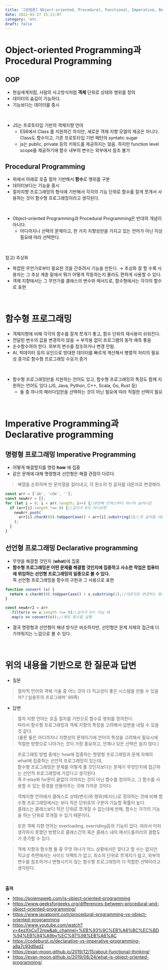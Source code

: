 ```yaml
---
title: '[방법론] Object-oriented, Procedural, Functional, Imperative, Declarative programming '
date: 2022-03-27 15:13:07
category: 'etc.'
draft: false
---
```


# Object-oriented Programming과 Procedural Programming

## OOP
- 현실세계처럼, 사람의 사고방식처럼 **객체** 단위로 상태와 행위를 정의
- 데이터의 숨김이 가능하다.
- 기능보다는 데이터를 중시 

<br/>

- JS는 프로토타입 기반의 객체지향 언어
  - ES6에서 Class 를 지원하긴 하지만, 새로운 객체 지향 모델의 제공은 아니다. Class도 함수이고, 기존 프로토타입 기반 패턴의 syntatic sugar
  - js는 public, private 등의 키워드를 제공하지는 않음. 하지만 function level scope를 제공하기에 함수 내부의 변수는 외부에서 참조 불가


## Procedural Programming
- 위에서 아래로 호출 절차 기반해서 **함수**로 행위를 구분 
- 데이터보다는 기능을 중시
- 절차지향 프로그래밍의 형식에 기반해서 각각의 기능 단위로 함수를 잘게 쪼개서 사용하는 것이 함수형 프로그래밍이라고 생각된다.

<br/>

- Object-oriented Programming과 Procedural Programming은 반대의 개념이 아니다.  
  - 어디까지나 선택의 문제이고, 한 가지 지향성만을 가지고 있는 언어가 아닌 이상 필요에 따라 선택한다.

<br/>

참고) 추상화  
  - 복잡한 무언가로부터 필요한 것을 간추려서 기능을 만든다. → 추상화 잘 할 수록 사용자는 그 추상 계층 밑에서 뭐가 어떻게 작동하는지 몰라도 편하게 사용할 수 있다.
  - 객체 지향에서는 그 무언가를 클래스의 변수와 메서드로, 함수형에서는 각각의 함수로 표현

<br/>

# 함수형 프로그래밍
- 객체지향에 비해 각각의 함수를 잘게 쪼개기 좋고, 함수 단위의 재사용이 쉬워진다.
- 전달된 변수의 값을 변경하지 않음 → 부작용 없이 프로그램의 동작 예측 좋음
- 순수함수여야 한다. 외부의 변수를 참조하거나 변경 안됨.
- AI, 빅데이터 등의 요인으로 방대한 데이터를 빠르게 계산해서 병렬적 처리의 필요성 증가로 함수형 프로그래밍 수요가 증가

<br/>

- 함수형 프로그래밍만을 지원하는 언어도 있고, 함수형 프로그래밍의 특징도 함께 지원하는 언어도 있다.(JS, Java, Python, C++, Scala, Go, Rust 등)
  - 둘 중 하나의 패러다임만을 선택하는 것이 아닌 필요에 따라 적절한 선택이 필요

<br/>

# Imperative Programming과 Declarative programming
## 명령형 프로그래밍 Imperative Programming 
- 어떻게 해결할지를 명령 **how** 에 집중
- 같은 문제에 대해 명령형과 선언형은 해결 관점이 다르다.

> 배열을 순회하며 빈 문자열을 걸러내고, 각 원소의 첫 글자를 대문자로 변경해라.

```js
const arr = ['ab', 'cde', ''];
const newArr = [];
for (let i = 0; i < arr.length; i++) {//0번째 인덱스부터 하나씩 늘려나감
  if (arr[i].length !== 0) {//길이가 0이 아니라면 
    newArr.push(
      arr[i].charAt(0).toUpperCase() + arr[i].substring(1)//첫 글자를 대문자로 변경해서 push.즉 어떻게 할 것인가에 집중 
    );
  }
}
```

## 선언형 프로그래밍 Declarative programming
- 무엇을 해결할 것인지 (**what**)에 집중
- **함수형 프로그래밍은 어떤 문제를 해결할 것인지에 집중하고 사소한 작업은 컴퓨터에 위임하는 선언형 프로그래밍의 일종으로 볼 수 있다.**  
  즉 선언형 프로그래밍을 함수의 구현과 그 사용으로 표현

```js
function convert (s) {
  return s.charAt(0).toUpperCase() + s.substring(1);//대문자로 변경하는 함수 선언
}

const newArr2 = arr
  .filter(v => v.length !== 0)//길이가 0이 아닐 때
  .map(v => convert(v));//해당 함수를 실행
```
- 결국 명령형과 선언형이 해낸 방식은 비슷하지만, 선언형은 문제 자체의 접근에 더 가까워지는 느낌으로 볼 수 있다.

<br/>


# 위의 내용을 기반으로 한 질문과 답변
- 질문

> 절차적 언어와 객체 기술 중 어느 것이 더 직교성이 좋은 시스템을 만들 수 있을까? ('실용주의 프로그래머' 89쪽)

- 답변

>절차 지향 언어는 호출 절차를 기반으로 함수로 행위를 정의한다.  
>따라서 함수형 프로그래밍과 객체 지향의 특징을 고려해서 답변을 내릴 수 있을 것 같다.  
>(물론 둘은 어디까지나 지향성의 문제이기에 언어의 특성을 고려해서 필요시에 적절한 방향으로 나아가는 것이 가장 중요하고, 언제나 모든 선택은 쉽지 않다.)  

> 프로그래밍 방법 중에는 how에 집중하는 명령형 프로그래밍과 문제 자체의 what에 집중하는 선언적 프로그래밍이 있는데,  
>함수형 프로그래밍은 문제를 어떻게 풀 것인지보다는 문제가 무엇인지에 접근하는 선언적 프로그래밍에 가깝다고 생각된다.  
>즉 if-else와 for문이 끝없이 이어지는 것이 아닌 함수를 정의하고, 그 함수를 사용할 수 있는 환경을 만들어주는 것에 가까운 것이다.  

>객체지향 언어에서 클래스로 상태(변수)와 행위(메서드)로 정의하는 것에 비해 함수형 프로그래밍에서는 보다 작은 단위로의 구분이 가능할 확률이 높다.  
>클래스는 클래스보다 작은 단위로 쪼개질 수 없는데에 반해, 함수는 각각의 기능을 하는 단위로 쪼개질 수 있기 때문이다. 

>또한 객체 지향 언어는 overloading, overriding등의 기능이 있다. 따라서 미처 생각하지 못했던 방향으로  클래스간의 혹은 클래스 내의 메서드들끼리의 결합도가 증가할 수 있다.

>객체 지향과 함수형 둘 중 무엇 하나가 어느 상황에서든 맞다고 할 수는 없지만  
>직교성 측면에서는 사이드 이펙트가 없고, 최소의 단위로 쪼개지기 쉽고, 외부의 변수를 참조하거나 변형시키지 않는 함수형 프로그래밍이 더 적합한 선택이라고 생각된다.


<br/>

**출처** 
- https://poiemaweb.com/js-object-oriented-programming
- https://www.geeksforgeeks.org/differences-between-procedural-and-object-oriented-programming/
- https://www.javatpoint.com/procedural-programming-vs-object-oriented-programming
- https://www.youtube.com/watch?v=4ezXhCuT2mw&ab_channel=%EB%93%9C%EB%A6%BC%EC%BD%94%EB%94%A9by%EC%97%98%EB%A6%AC
- https://codeburst.io/declarative-vs-imperative-programming-a8a7c93d9ad2
- https://evan-moon.github.io/2019/12/15/about-functional-thinking/
- https://evan-moon.github.io/2019/08/24/what-is-object-oriented-programming/